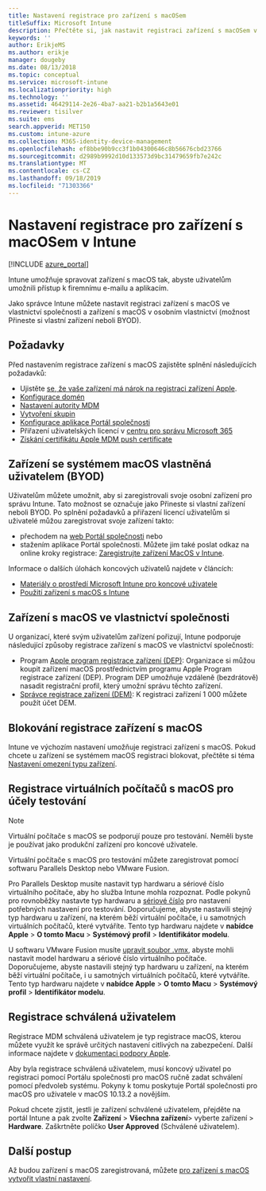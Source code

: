 ```yaml
---
title: Nastavení registrace pro zařízení s macOSem
titleSuffix: Microsoft Intune
description: Přečtěte si, jak nastavit registraci zařízení s macOSem v Intune.
keywords: ''
author: ErikjeMS
ms.author: erikje
manager: dougeby
ms.date: 08/13/2018
ms.topic: conceptual
ms.service: microsoft-intune
ms.localizationpriority: high
ms.technology: ''
ms.assetid: 46429114-2e26-4ba7-aa21-b2b1a5643e01
ms.reviewer: tisilver
ms.suite: ems
search.appverid: MET150
ms.custom: intune-azure
ms.collection: M365-identity-device-management
ms.openlocfilehash: ef8bbe90b9cc3f1b04300646c8b56676cbd23766
ms.sourcegitcommit: d2989b9992d10d133573d9bc31479659fb7e242c
ms.translationtype: MT
ms.contentlocale: cs-CZ
ms.lasthandoff: 09/18/2019
ms.locfileid: "71303366"
---
```

# <a name="set-up-enrollment-for-macos-devices-in-intune"></a>Nastavení registrace pro zařízení s macOSem v Intune

[!INCLUDE [azure_portal](./includes/azure_portal.md)]

Intune umožňuje spravovat zařízení s macOS tak, abyste uživatelům umožnili přístup k firemnímu e-mailu a aplikacím.

Jako správce Intune můžete nastavit registraci zařízení s macOS ve vlastnictví společnosti a zařízení s macOS v osobním vlastnictví (možnost Přineste si vlastní zařízení neboli BYOD). 

## <a name="prerequisites"></a>Požadavky

Před nastavením registrace zařízení s macOS zajistěte splnění následujících požadavků:

- Ujistěte [se, že vaše zařízení má nárok na registraci zařízení Apple](https://support.apple.com/en-us/HT204142#eligibility).
- [Konfigurace domén](custom-domain-name-configure.md)
- [Nastavení autority MDM](mdm-authority-set.md)
- [Vytvoření skupin](groups-add.md)
- [Konfigurace aplikace Portál společnosti](company-portal-app.md)
- Přiřazení uživatelských licencí v [centru pro správu Microsoft 365](http://go.microsoft.com/fwlink/p/?LinkId=698854)
- [Získání certifikátu Apple MDM push certificate](apple-mdm-push-certificate-get.md)

## <a name="user-owned-macos-devices-byod"></a>Zařízení se systémem macOS vlastněná uživatelem (BYOD)

Uživatelům můžete umožnit, aby si zaregistrovali svoje osobní zařízení pro správu Intune. Tato možnost se označuje jako Přineste si vlastní zařízení neboli BYOD. Po splnění požadavků a přiřazení licencí uživatelům si uživatelé můžou zaregistrovat svoje zařízení takto:
- přechodem na [web Portál společnosti](https://portal.manage.microsoft.com) nebo
- stažením aplikace Portál společnosti.
Můžete jim také poslat odkaz na online kroky registrace: [Zaregistrujte zařízení MacOS v Intune](https://docs.microsoft.com/intune-user-help/enroll-your-device-in-intune-macos).

Informace o dalších úlohách koncových uživatelů najdete v článcích:

- [Materiály o prostředí Microsoft Intune pro koncové uživatele](end-user-educate.md)
- [Použití zařízení s macOS s Intune](/intune-user-help/using-your-macos-device-with-intune)

## <a name="company-owned-macos-devices"></a>Zařízení s macOS ve vlastnictví společnosti
U organizací, které svým uživatelům zařízení pořizují, Intune podporuje následující způsoby registrace zařízení s macOS ve vlastnictví společnosti:
- Program [Apple program registrace zařízení (DEP)](device-enrollment-program-enroll-macos.md): Organizace si můžou koupit zařízení macOS prostřednictvím programu Apple Program registrace zařízení (DEP). Program DEP umožňuje vzdáleně (bezdrátově) nasadit registrační profil, který umožní správu těchto zařízení.
- [Správce registrace zařízení (DEM)](device-enrollment-manager-enroll.md): K registraci zařízení 1 000 můžete použít účet DEM.

## <a name="block-macos-enrollment"></a>Blokování registrace zařízení s macOS
Intune ve výchozím nastavení umožňuje registraci zařízení s macOS. Pokud chcete u zařízení se systémem macOS registraci blokovat, přečtěte si téma [Nastavení omezení typu zařízení](enrollment-restrictions-set.md).

## <a name="enroll-virtual-macos-machines-for-testing"></a>Registrace virtuálních počítačů s macOS pro účely testování

> [!NOTE]
> Virtuální počítače s macOS se podporují pouze pro testování. Neměli byste je používat jako produkční zařízení pro koncové uživatele. 

Virtuální počítače s macOS pro testování můžete zaregistrovat pomocí softwaru Parallels Desktop nebo VMware Fusion. 

Pro Parallels Desktop musíte nastavit typ hardwaru a sériové číslo virtuálního počítače, aby ho služba Intune mohla rozpoznat. Podle pokynů pro rovnoběžky nastavte typ hardwaru a [sériové číslo](http://kb.parallels.com/123455) pro nastavení potřebných nastavení pro testování. Doporučujeme, abyste nastavili stejný typ hardwaru u zařízení, na kterém běží virtuální počítače, i u samotných virtuálních počítačů, které vytváříte. Tento typ hardwaru najdete v **nabídce Apple** > **O tomto Macu** > **Systémový profil** > **Identifikátor modelu**. 

U softwaru VMware Fusion musíte [upravit soubor .vmx](https://kb.vmware.com/s/article/1014782), abyste mohli nastavit model hardwaru a sériové číslo virtuálního počítače. Doporučujeme, abyste nastavili stejný typ hardwaru u zařízení, na kterém běží virtuální počítače, i u samotných virtuálních počítačů, které vytváříte. Tento typ hardwaru najdete v **nabídce Apple** > **O tomto Macu** > **Systémový profil** > **Identifikátor modelu**. 

## <a name="user-approved-enrollment"></a>Registrace schválená uživatelem

Registrace MDM schválená uživatelem je typ registrace macOS, kterou můžete využít ke správě určitých nastavení citlivých na zabezpečení. Další informace najdete v [dokumentaci podpory Apple](https://support.apple.com/HT208019).

Aby byla registrace schválená uživatelem, musí koncový uživatel po registraci pomocí Portálu společnosti pro macOS ručně zadat schválení pomocí předvoleb systému. Pokyny k tomu poskytuje Portál společnosti pro macOS pro uživatele v macOS 10.13.2 a novějším.

Pokud chcete zjistit, jestli je zařízení schválené uživatelem, přejděte na portál Intune a pak zvolte **Zařízení** > **Všechna zařízení**> vyberte zařízení > **Hardware**. Zaškrtněte políčko **User Approved** (Schválené uživatelem).

## <a name="next-steps"></a>Další postup

Až budou zařízení s macOS zaregistrovaná, můžete [pro zařízení s macOS vytvořit vlastní nastavení](custom-settings-macos.md).

